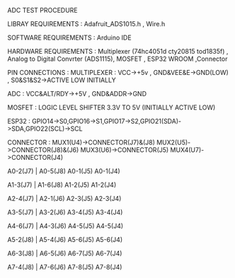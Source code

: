 ADC TEST PROCEDURE 

LIBRAY REQUIREMENTS : Adafruit_ADS1015.h  ,  Wire.h

SOFTWARE REQUIREMENTS : Arduino IDE

HARDWARE REQUIREMENTS : Multiplexer (74hc4051d cty20815 tod1835f) , Analog to Digital Convrter (ADS1115), MOSFET , ESP32 WROOM ,Connector

PIN CONNECTIONS : MULTIPLEXER : VCC->+5v , GND&VEE&E->GND(LOW) , S0&S1&S2->ACTIVE LOW INITIALLY 

ADC         : VCC&ALT/RDY->+5V  , GND&ADDR->GND

MOSFET      : LOGIC LEVEL SHIFTER 3.3V TO 5V (INITIALLY ACTIVE LOW) 

ESP32       : GPIO14->S0,GPIO16->S1,GPIO17->S2,GPIO21(SDA)->SDA,GPIO22(SCL)->SCL 

CONNECTOR   :
MUX1(U4)->CONNECTOR(J7)&(J8)            MUX2(U5)->CONNECTOR(J8)&(J6)            MUX3(U6)->CONNECTOR(J5)          MUX4(U7)->CONNECTOR(J4)

A0-2(J7)               |                 A0-5(J8)                                   A0-1(J5)                          A0-1(J4)

A1-3(J7)               |                A1-6(J8)                                   A1-2(J5)                          A1-2(J4)   

A2-4(J7)               |                A2-1(J6)                                   A2-3(J5)                          A2-3(J4)              

A3-5(J7)               |                A3-2(J6)                                   A3-4(J5)                          A3-4(J4)

A4-6(J7)               |                A4-3(J6)                                   A4-5(J5)                          A4-5(J4)     

A5-2(J8)               |                A5-4(J6)                                   A5-6(J5)                          A5-6(J4)        

A6-3(J8)               |                A6-5(J6)                                   A6-7(J5)                          A6-7(J4)                         

A7-4(J8)               |                A7-6(J6)                                   A7-8(J5)                          A7-8(J4)            


